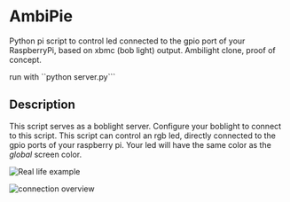 AmbiPie
=======

Python pi script to control led connected to the gpio port of your RaspberryPi, based on xbmc (bob light) output. Ambilight clone, proof of concept.

run with ``python server.py```

## Description
This script serves as a boblight server. Configure your boblight to connect to this script. This script can control an rgb led, directly connected to the gpio ports of your raspberry pi. Your led will have the same color as the *global* screen color.


![Real life example](http://i.imgur.com/0ijGC6K.jpg)

![connection overview](http://i.imgur.com/gGab65L.jpg)
